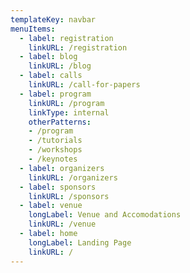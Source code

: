 ```yaml
---
templateKey: navbar
menuItems:
  - label: registration
    linkURL: /registration
  - label: blog
    linkURL: /blog
  - label: calls
    linkURL: /call-for-papers
  - label: program
    linkURL: /program
    linkType: internal
    otherPatterns:
    - /program
    - /tutorials
    - /workshops
    - /keynotes
  - label: organizers
    linkURL: /organizers
  - label: sponsors
    linkURL: /sponsors
  - label: venue
    longLabel: Venue and Accomodations
    linkURL: /venue
  - label: home
    longLabel: Landing Page
    linkURL: /
---
```


